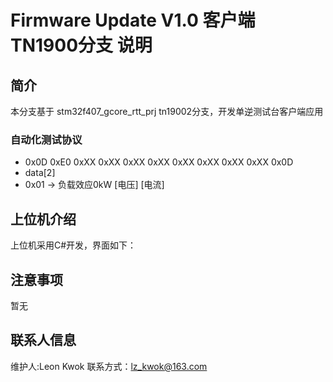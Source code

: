 # Firmware Update V1.0 客户端 TN1900分支 说明

## 简介

本分支基于 stm32f407_gcore_rtt_prj tn19002分支，开发单逆测试台客户端应用


### 自动化测试协议
- 0x0D 0xE0 0xXX 0xXX 0xXX 0xXX 0xXX 0xXX 0xXX 0xXX 0x0D
- data[2]
- 0x01 -> 负载效应0kW [电压] [电流]


## 上位机介绍

上位机采用C#开发，界面如下：


## 注意事项

暂无

## 联系人信息

维护人:Leon Kwok
联系方式：lz_kwok@163.com

